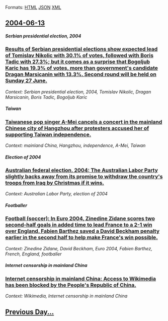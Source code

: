 
Formats: [HTML](2004/06/13/index.html)  [JSON](2004/06/13/index.json)  [XML](2004/06/13/index.xml)  

## [2004-06-13](/news/2004/06/13/index.md)

##### Serbian presidential election, 2004
### [ Results of Serbian presidential elections show expected lead of Tomislav Nikolic with 30.1% of votes, followed with Boris Tadic with 27.3%; but it comes as a surprise that Bogoljub Karic has 19.3% of votes, more than government's candidate Dragan Marsicanin with 13.3%. Second round will be held on Sunday 27 June. ](/news/2004/06/13/results-of-serbian-presidential-elections-show-expected-lead-of-tomislav-nikolic-with-30-1-of-votes-followed-with-boris-tadic-with-27-3.md)
_Context: Serbian presidential election, 2004, Tomislav Nikolic, Dragan Marsicanin, Boris Tadic, Bogoljub Karic_

##### Taiwan
### [ Taiwanese pop singer A-Mei cancels a concert in the mainland Chinese city of Hangzhou after protesters accused her of supporting Taiwan independence. ](/news/2004/06/13/taiwanese-pop-singer-a-mei-cancels-a-concert-in-the-mainland-chinese-city-of-hangzhou-after-protesters-accused-her-of-supporting-taiwan-ind.md)
_Context: mainland China, Hangzhou, independence, A-Mei, Taiwan_

##### Election of 2004
### [ Australian federal election, 2004: The Australian Labor Party slightly backs away from its promise to withdraw the country's troops from Iraq by Christmas if it wins. ](/news/2004/06/13/australian-federal-election-2004-the-australian-labor-party-slightly-backs-away-from-its-promise-to-withdraw-the-country-s-troops-from-ir.md)
_Context: Australian Labor Party, election of 2004_

##### Footballer
### [ Football (soccer): In Euro 2004, Zinedine Zidane scores two second-half goals in added time to lead France to a 2-1 win over England. Fabien Barthez saved a David Beckham penalty earlier in the second half to help make France's win possible. ](/news/2004/06/13/football-soccer-in-euro-2004-zinedine-zidane-scores-two-second-half-goals-in-added-time-to-lead-france-to-a-2a1-win-over-england-fab.md)
_Context: Zinedine Zidane, David Beckham, Euro 2004, Fabien Barthez, French, England, footballer_

##### Internet censorship in mainland China
### [ Internet censorship in mainland China: Access to Wikimedia has been blocked by the People's Republic of China. ](/news/2004/06/13/internet-censorship-in-mainland-china-access-to-wikimedia-has-been-blocked-by-the-people-s-republic-of-china.md)
_Context: Wikimedia, Internet censorship in mainland China_

## [Previous Day...](/news/2004/06/12/index.md)

